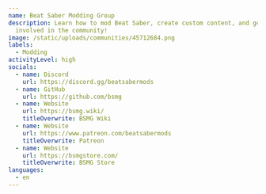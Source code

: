 ```yaml
---
name: Beat Saber Modding Group
description: Learn how to mod Beat Saber, create custom content, and get
  involved in the community!
image: /static/uploads/communities/45712684.png
labels:
  - Modding
activityLevel: high
socials:
  - name: Discord
    url: https://discord.gg/beatsabermods
  - name: GitHub
    url: https://github.com/bsmg
  - name: Website
    url: https://bsmg.wiki/
    titleOverwrite: BSMG Wiki
  - name: Website
    url: https://www.patreon.com/beatsabermods
    titleOverwrite: Patreon
  - name: Website
    url: https://bsmgstore.com/
    titleOverwrite: BSMG Store
languages:
  - en
---
```


